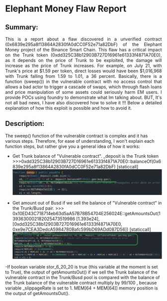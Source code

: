 # **Elephant Money Flaw Report**
## **Summary:**
<p align="justify">
  This is a report about a flaw discovered in a unverified contract (0x6839e295a8f13864A2830fA0dCC0F52e71a82DbF) of the Elephant Money project of the Binance Smart Chain. This flaw has a critical impact on the Trunk token (0xdd325C38b12903B727D16961e61333f4871A70E0), as it depends on the price of Trunk to be exploited, the damage will increase as the price of Trunk increases. For example, on July 21, with Trunk's price at $1.59 per token, direct losses would have been $1,016,968 with Trunk falling from 1.59 to 1.01, a 36 percent. Basically, there is a function (sweep()) in the vulnerable contract with no access control that allows a bad actor to trigger a cascade of swaps, which through flash loans and price manipulation of some assets could seriously harm EM users. I provide POCs using foundry to demonstrate what Im talking about. BUT, It's not all bad news, I have also discovered how to solve it !!! Below a detailed explanation of how this exploit is possible and how to avoid it.
</p>

## **Description:** 
  The sweep() function of the vulnerable contract is complex and it has various steps. Therefore, for ease of understanding, I won't explain each function steps, but rather give you a general idea of ​​how it works: 

  - Get Trunk balance of "Vulnerable contract". _deposit is the Trunk token >>>0xdd325C38b12903B727D16961e61333f4871A70E0::balanceOf(0x6839e295a8f13864A2830fA0dCC0F52e71a82DbF) [staticcall]
  ![Alt text](images/image1.png)

  - Get amount out of Busd if we sell the balance of "Vulnerable contract" in the Trunk/Busd pair. >>> 0x10ED43C718714eb63d5aA57B78B54704E256024E::getAmountsOut(1393630002182025473519986 [1.393e24], [0xdd325C38b12903B727D16961e61333f4871A70E0, 0xe9e7CEA3DedcA5984780Bafc599bD69ADd087D56]) [staticcall]
  ![Alt text](images/image2.png)
  
  -If boolean variable stor_6_20_20 is true (this variable at the moment is set to True), the output of getAmountsOut() if we sell the Trunk balance of the vulnerable contract in the Trunk/Busd pool is compared with the balance of the Trunk balance of the vulnerable contract multiply by 99/100 , because variable _slippageRate is set to 1. MEM[64 + MEM[64]] memory position is the output of getAmountsOut().
